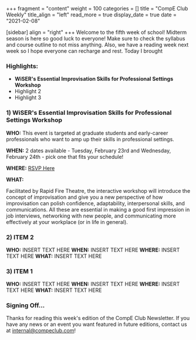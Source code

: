 +++
fragment = "content"
weight = 100
categories = []
title = "CompE Club Weekly"
title_align = "left"
read_more = true
display_date = true
date = "2021-02-08"

[sidebar]
align = "right"
+++
Welcome to the fifth week of school! Midterm season is here so good luck to everyone! Make sure to check the syllabus and course outline to not miss anything. Also, we have a reading week next week so I hope everyone can recharge and rest. Today I brought 
<br/>

### Highlights:

* **WiSER's Essential Improvisation Skills for Professional Settings Workshop**
* Highlight 2
* Highlight 3
  <br/>

### 1)  **WiSER's Essential Improvisation Skills for Professional Settings Workshop**

**WHO:** This event is targeted at graduate students and early-career professionals who want to amp up their skills in professional settings.

**WHEN:**  2 dates available - Tuesday, February 23rd and Wednesday, February 24th - pick one that fits your schedule!

**WHERE:** [RSVP Here](https://wiserimprov.eventbrite.ca/)

**WHAT:** 

Facilitated by Rapid Fire Theatre, the interactive workshop will introduce the concept of improvisation and give you a new perspective of how improvisation can polish confidence, adaptability, interpersonal skills, and communications. All these are essential in making a good first impression in job interviews, networking with new people, and communicating more effectively at your workplace (or in life in general). 
<br/>

### 2)  ITEM 2

<!--
Note, not all of these fields (who, what, etc.) are necessary.
Remove unnecessary fields. Remove this comment as well.
-->

**WHO:** INSERT TEXT HERE
**WHEN:**  INSERT TEXT HERE
**WHERE:** INSERT TEXT HERE
**WHAT:** INSERT TEXT HERE
<br/>

### 3)  ITEM 1

<!--
Note, not all of these fields (who, what, etc.) are necessary.
Remove unnecessary fields. Remove this comment as well.
-->

**WHO:** INSERT TEXT HERE
**WHEN:**  INSERT TEXT HERE
**WHERE:** INSERT TEXT HERE
**WHAT:** INSERT TEXT HERE
<br/>

### Signing Off...

Thanks for reading this week's edition of the CompE Club Newsletter.  If you have any news or an event you want featured in future editions, contact us at [internal@compeclub.com](mailto:internal@compeclub.com)!